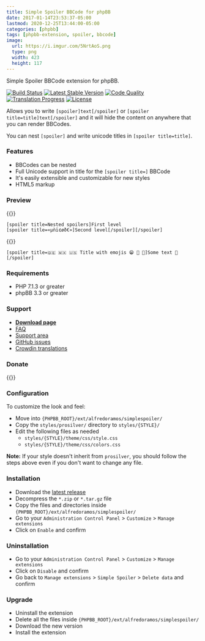 ```yaml
---
title: Simple Spoiler BBCode for phpBB
date: 2017-01-14T23:53:37-05:00
lastmod: 2020-12-25T13:44:00-05:00
categories: [phpbb]
tags: [phpbb-extension, spoiler, bbcode]
image:
  url: https://i.imgur.com/5NrtAoS.png
  type: png
  width: 423
  height: 117
---
```

Simple Spoiler BBCode extension for phpBB.

[![Build Status](https://img.shields.io/github/workflow/status/AlfredoRamos/phpbb-ext-simple-spoiler/GitHub%20Actions%20CI?style=flat-square)](https://github.com/AlfredoRamos/phpbb-ext-simple-spoiler/actions)
[![Latest Stable Version](https://img.shields.io/github/tag/AlfredoRamos/phpbb-ext-simple-spoiler.svg?label=stable&style=flat-square)](https://github.com/AlfredoRamos/phpbb-ext-simple-spoiler/releases)
[![Code Quality](https://img.shields.io/codacy/grade/d999d79cca134f189502ad84cee17a33.svg?style=flat-square)](https://app.codacy.com/manual/AlfredoRamos/phpbb-ext-simple-spoiler/dashboard)
[![Translation Progress](https://badges.crowdin.net/phpbb-ext-simple-spoiler/localized.svg)](https://crowdin.com/project/phpbb-ext-simple-spoiler)
[![License](https://img.shields.io/github/license/AlfredoRamos/phpbb-ext-simple-spoiler.svg?style=flat-square)](https://raw.githubusercontent.com/AlfredoRamos/phpbb-ext-simple-spoiler/master/license.txt)

Allows you to write `[spoiler]text[/spoiler]` or `[spoiler title=title]text[/spoiler]` and it will hide the content on anywhere that you can render BBCodes.

You can nest `[spoiler]` and write unicode titles in `[spoiler title=title]`.

<!--more-->
### Features

- BBCodes can be nested
- Full Unicode support in title for the `[spoiler title=]` BBCode
- It's easily extensible and customizable for new styles
- HTML5 markup

### Preview

{{<preview src="https://i.imgur.com/5NrtAoS.png" alt="Nested spoilers" imgclass="img-fluid d-block mx-auto mb-3">}}

```plaintext
[spoiler title=Nested spoilers]First level
[spoiler title=«µǹï¢øð€»]Second level[/spoiler][/spoiler]
```

{{<preview src="https://i.imgur.com/5NrtAoS.png" alt="Spoiler title with emojis" imgclass="img-fluid d-block mx-auto mb-3">}}

```plaintext
[spoiler title=🇩🇪 🇲🇽 🇺🇸 Title with emojis 😁 🤗 🔱]Some text 🦏[/spoiler]
```

### Requirements

- PHP 7.1.3 or greater
- phpBB 3.3 or greater

### Support

- [**Download page**](https://www.phpbb.com/customise/db/extension/simple_spoiler_bbcode/)
- [FAQ](https://www.phpbb.com/customise/db/extension/simple_spoiler_bbcode/faq)
- [Support area](https://www.phpbb.com/customise/db/extension/simple_spoiler_bbcode/support)
- [GitHub issues](https://github.com/AlfredoRamos/phpbb-ext-simple-spoiler/issues)
- [Crowdin translations](https://crowdin.com/project/phpbb-ext-simple-spoiler)

### Donate

{{<donate>}}

### Configuration

To customize the look and feel:

- Move into `{PHPBB_ROOT}/ext/alfredoramos/simplespoiler/`
- Copy the `styles/prosilver/` directory to `styles/{STYLE}/`
- Edit the following files as needed
	- `styles/{STYLE}/theme/css/style.css`
	- `styles/{STYLE}/theme/css/colors.css`

**Note:** If your style doesn't inherit from `prosilver`, you should follow the steps above even if you don't want to change any file.

### Installation

- Download the [latest release](https://github.com/AlfredoRamos/phpbb-ext-simple-spoiler/releases)
- Decompress the `*.zip` or `*.tar.gz` file
- Copy the files and directories inside `{PHPBB_ROOT}/ext/alfredoramos/simplespoiler/`
- Go to your `Administration Control Panel` > `Customize` > `Manage extensions`
- Click on `Enable` and confirm

### Uninstallation

- Go to your `Administration Control Panel` > `Customize` > `Manage extensions`
- Click on `Disable` and confirm
- Go back to `Manage extensions` > `Simple Spoiler` > `Delete data` and confirm

### Upgrade

- Uninstall the extension
- Delete all the files inside `{PHPBB_ROOT}/ext/alfredoramos/simplespoiler/`
- Download the new version
- Install the extension
